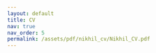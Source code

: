 ```yaml
---
layout: default
title: CV
nav: true
nav_order: 5
permalink: /assets/pdf/nikhil_cv/Nikhil_CV.pdf
---
```

